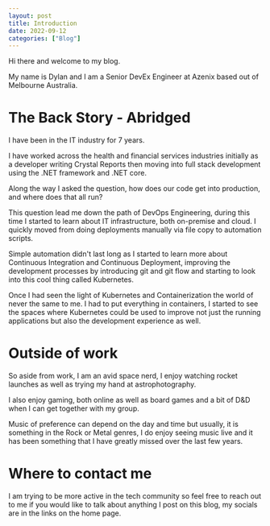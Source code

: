 ```yaml
---
layout: post
title: Introduction
date: 2022-09-12
categories: ["Blog"]
---
```

Hi there and welcome to my blog.

My name is Dylan and I am a Senior DevEx Engineer at Azenix based out of Melbourne Australia.

# The Back Story - Abridged
I have been in the IT industry for 7 years.

I have worked across the health and financial services industries initially as a developer writing Crystal Reports then moving into full stack development using the .NET framework and .NET core.

Along the way I asked the question, how does our code get into production, and where does that all run? 

This question lead me down the path of DevOps Engineering, during this time I started to learn about IT infrastructure, both on-premise and cloud. I quickly moved from doing deployments manually via file copy to automation scripts.

Simple automation didn't last long as I started to learn more about Continuous Integration and Continuous Deployment, improving the development processes by introducing git and git flow and starting to look into this cool thing called Kubernetes.

Once I had seen the light of Kubernetes and Containerization the world of never the same to me. I had to put everything in containers, I started to see the spaces where Kubernetes could be used to improve not just the running applications but also the development experience as well. 

# Outside of work
So aside from work, I am an avid space nerd, I enjoy watching rocket launches as well as trying my hand at astrophotography. 

I also enjoy gaming, both online as well as board games and a bit of D&D when I can get together with my group.

Music of preference can depend on the day and time but usually, it is something in the Rock or Metal genres, I do enjoy seeing music live and it has been something that I have greatly missed over the last few years.

# Where to contact me
I am trying to be more active in the tech community so feel free to reach out to me if you would like to talk about anything I post on this blog, my socials are in the links on the home page.
